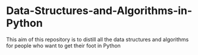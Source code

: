 # Data-Structures-and-Algorithms-in-Python
This aim of this repository is to distill all the data structures and algorithms for people who want to get their foot in Python
